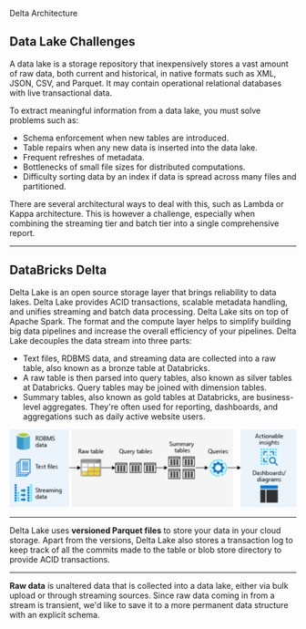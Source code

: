 Delta Architecture

## Data Lake Challenges
A data lake is a storage repository that inexpensively stores a vast amount of raw data, both current and historical, in native formats such as XML, JSON, CSV, and Parquet. It may contain operational relational databases with live transactional data.

To extract meaningful information from a data lake, you must solve problems such as:

- Schema enforcement when new tables are introduced.
- Table repairs when any new data is inserted into the data lake.
- Frequent refreshes of metadata.
- Bottlenecks of small file sizes for distributed computations.
- Difficulty sorting data by an index if data is spread across many files and partitioned.

There are several architectural ways to deal with this, such as Lambda or Kappa architecture. This is however a challenge, especially when combining the streaming tier and batch tier into a single comprehensive report.

***
## DataBricks Delta
Delta Lake is an open source storage layer that brings reliability to data lakes. Delta Lake provides ACID transactions, scalable metadata handling, and unifies streaming and batch data processing. Delta Lake sits on top of Apache Spark. The format and the compute layer helps to simplify building big data pipelines and increase the overall efficiency of your pipelines. Delta Lake decouples the data stream into three parts:

- Text files, RDBMS data, and streaming data are collected into a raw table, also known as a bronze table at Databricks. 
- A raw table is then parsed into query tables, also known as silver tables at Databricks. Query tables may be joined with dimension tables.
- Summary tables, also known as gold tables at Databricks, are business-level aggregates. They're often used for reporting, dashboards, and aggregations such as daily active website users.

![790649ba1c400e40a9e443f727e9295b.png](../_resources/0a9ea90b0063479bb08e95cc9ded1d1f.png)

***
Delta Lake uses **versioned Parquet files** to store your data in your cloud storage. Apart from the versions, Delta Lake also stores a transaction log to keep track of all the commits made to the table or blob store directory to provide ACID transactions.

***
**Raw data** is unaltered data that is collected into a data lake, either via bulk upload or through streaming sources. Since raw data coming in from a stream is transient, we'd like to save it to a more permanent data structure with an explicit schema. 



